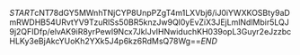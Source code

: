 $START$cNT78dGY5MWnhTNjCYP8UnpPZgT4m1LXVbj6/iJ0iYWXKOSBty9aDmRWDHB54URvtYV9TzuRlSs50BR5knzJw9Ql0yEvZiX3JEjLmlNdlMbir5LQJ9j2QFIDfp/elvAK9iR8yrPewI9Ncx7JklJvIHNwiduchKH039opL3Guyr2eJzzbcHLKy3eBjAkcYUoKh2YXk5J4p6kz6RdMsQ78Wg==$END$